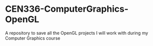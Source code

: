 # CEN336-ComputerGraphics-OpenGL
A repository to save all the OpenGL projects I will work with during my Computer Graphics course 
